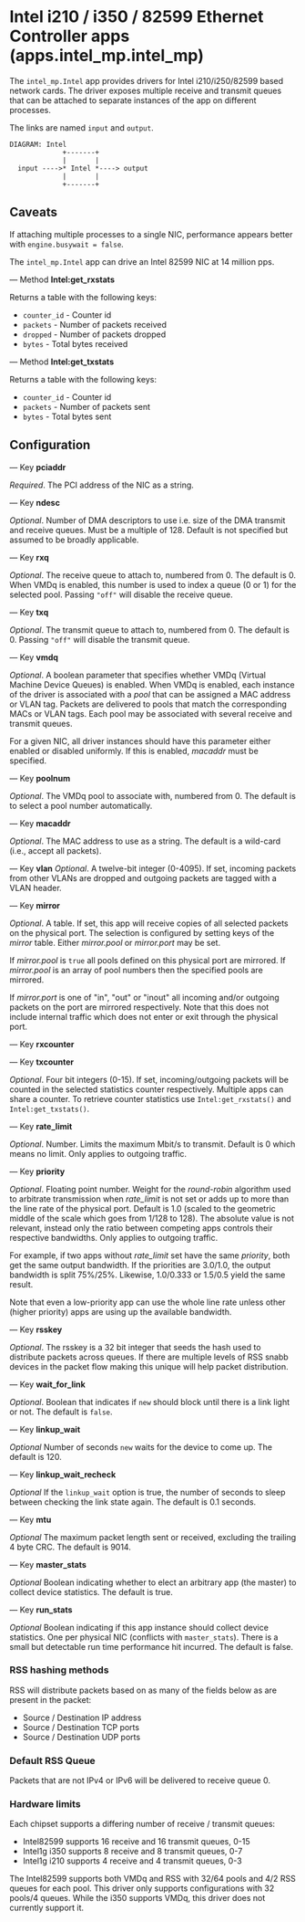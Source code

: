 # Intel i210 / i350 / 82599 Ethernet Controller apps (apps.intel_mp.intel_mp)

The `intel_mp.Intel` app provides drivers for Intel i210/i250/82599 based
network cards. The driver exposes multiple receive and transmit queues that can
be attached to separate instances of the app on different processes.

The links are named `input` and `output`.

    DIAGRAM: Intel
                 +-------+
                 |       |
      input ---->* Intel *----> output
                 |       |
                 +-------+

## Caveats

If attaching multiple processes to a single NIC, performance appears
better with `engine.busywait = false`.

The `intel_mp.Intel` app can drive an Intel 82599 NIC at 14 million pps.

— Method **Intel:get_rxstats**

Returns a table with the following keys:

* `counter_id` - Counter id
* `packets` - Number of packets received
* `dropped` - Number of packets dropped
* `bytes` - Total bytes received

— Method **Intel:get_txstats**

Returns a table with the following keys:

* `counter_id` - Counter id
* `packets` - Number of packets sent
* `bytes` - Total bytes sent

## Configuration

— Key **pciaddr**

*Required*. The PCI address of the NIC as a string.

— Key **ndesc**

*Optional*. Number of DMA descriptors to use i.e. size of the DMA
transmit and receive queues. Must be a multiple of 128. Default is not
specified but assumed to be broadly applicable.

— Key **rxq**

*Optional*. The receive queue to attach to, numbered from 0. The default is 0.
When VMDq is enabled, this number is used to index a queue (0 or 1)
for the selected pool. Passing `"off"` will disable the receive queue.

— Key **txq**

*Optional*. The transmit queue to attach to, numbered from 0. The default is 0.
Passing `"off"` will disable the transmit queue.

— Key **vmdq**

*Optional*. A boolean parameter that specifies whether VMDq (Virtual Machine
Device Queues) is enabled. When VMDq is enabled, each instance of the driver
is associated with a *pool* that can be assigned a MAC address or VLAN tag.
Packets are delivered to pools that match the corresponding MACs or VLAN tags.
Each pool may be associated with several receive and transmit queues.

For a given NIC, all driver instances should have this parameter either
enabled or disabled uniformly. If this is enabled, *macaddr* must be
specified.

— Key **poolnum**

*Optional*. The VMDq pool to associate with, numbered from 0. The default
is to select a pool number automatically.

— Key **macaddr**

*Optional*. The MAC address to use as a string. The default is a wild-card
(i.e., accept all packets).

— Key **vlan**
*Optional*. A twelve-bit integer (0-4095). If set, incoming packets from
other VLANs are dropped and outgoing packets are tagged with a VLAN header.

— Key **mirror**

*Optional*. A table. If set, this app will receive copies of all selected
packets on the physical port. The selection is configured by setting keys
of the *mirror* table. Either *mirror.pool* or *mirror.port* may be set.

If *mirror.pool* is `true` all pools defined on this physical port are
mirrored. If *mirror.pool* is an array of pool numbers then the specified
pools are mirrored.

If *mirror.port* is one of "in", "out" or "inout" all incoming and/or
outgoing packets on the port are mirrored respectively.  Note that this
does not include internal traffic which does not enter or exit through
the physical port.

— Key **rxcounter**

— Key **txcounter**

*Optional*. Four bit integers (0-15). If set, incoming/outgoing packets
will be counted in the selected statistics counter respectively. Multiple
apps can share a counter. To retrieve counter statistics use
`Intel:get_rxstats()` and `Intel:get_txstats()`.

— Key **rate_limit**

*Optional*. Number. Limits the maximum Mbit/s to transmit. Default is 0
which means no limit. Only applies to outgoing traffic.

— Key **priority**

*Optional*. Floating point number. Weight for the *round-robin* algorithm
used to arbitrate transmission when *rate_limit* is not set or adds up to
more than the line rate of the physical port. Default is 1.0 (scaled to
the geometric middle of the scale which goes from 1/128 to 128). The
absolute value is not relevant, instead only the ratio between competing
apps controls their respective bandwidths. Only applies to outgoing
traffic.

For example, if two apps without *rate_limit* set have the same
*priority*, both get the same output bandwidth.  If the priorities are
3.0/1.0, the output bandwidth is split 75%/25%.  Likewise, 1.0/0.333 or
1.5/0.5 yield the same result.

Note that even a low-priority app can use the whole line rate unless other
(higher priority) apps are using up the available bandwidth.

— Key **rsskey**

*Optional*. The rsskey is a 32 bit integer that seeds the hash used to
distribute packets across queues. If there are multiple levels of RSS snabb
devices in the packet flow making this unique will help packet distribution.

— Key **wait_for_link**

*Optional*. Boolean that indicates if `new` should block until there is a link
light or not. The default is `false`.

— Key **linkup_wait**

*Optional* Number of seconds `new` waits for the device to come up. The default
is 120.

— Key **linkup_wait_recheck**

*Optional* If the `linkup_wait` option is true, the number of seconds
to sleep between checking the link state again.  The default is 0.1
seconds.

— Key **mtu**

*Optional* The maximum packet length sent or received, excluding the trailing
 4 byte CRC. The default is 9014.

— Key **master_stats**

*Optional* Boolean indicating whether to elect an arbitrary app (the master)
to collect device statistics. The default is true.

— Key **run_stats**

*Optional* Boolean indicating if this app instance should collect device
statistics. One per physical NIC (conflicts with `master_stats`). There is a
small but detectable run time performance hit incurred. The default is false.


### RSS hashing methods

RSS will distribute packets based on as many of the fields below as are present
in the packet:

* Source / Destination IP address
* Source / Destination TCP ports
* Source / Destination UDP ports

### Default RSS Queue

Packets that are not IPv4 or IPv6 will be delivered to receive queue 0.

### Hardware limits

Each chipset supports a differing number of receive / transmit queues:

* Intel82599 supports 16 receive and 16 transmit queues, 0-15
* Intel1g i350 supports 8 receive and 8 transmit queues, 0-7
* Intel1g i210 supports 4 receive and 4 transmit queues, 0-3

The Intel82599 supports both VMDq and RSS with 32/64 pools and 4/2 RSS queues for
each pool. This driver only supports configurations with 32 pools/4 queues.
While the i350 supports VMDq, this driver does not currently support it.

